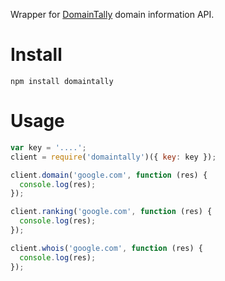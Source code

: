 Wrapper for [DomainTally](https://www.domaintally.com/page/access-the-metricsbot-api/) domain information API.

# Install

    npm install domaintally

# Usage

```javascript
var key = '....';
client = require('domaintally')({ key: key });

client.domain('google.com', function (res) {
  console.log(res);
});

client.ranking('google.com', function (res) {
  console.log(res);
});

client.whois('google.com', function (res) {
  console.log(res);
});

```
